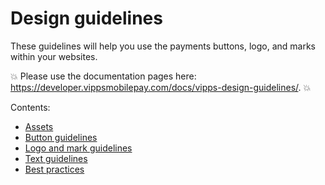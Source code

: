<!-- START_METADATA
---
title: Design guidelines
sidebar_label: Introduction
sidebar_position: 1
hide_table_of_contents: true
pagination_next: null
pagination_prev: null

END_METADATA -->

# Design guidelines

These guidelines will help you use the payments buttons, logo, and marks within your websites.

<!-- START_COMMENT -->
💥 Please use the documentation pages here: <https://developer.vippsmobilepay.com/docs/vipps-design-guidelines/>. 💥
<!-- END_COMMENT -->

Contents:

* [Assets](assets.md)
* [Button guidelines](buttons.md)
* [Logo and mark guidelines](logo-and-mark.md)
* [Text guidelines](text-guidelines.md)
* [Best practices](best-practices.md)
